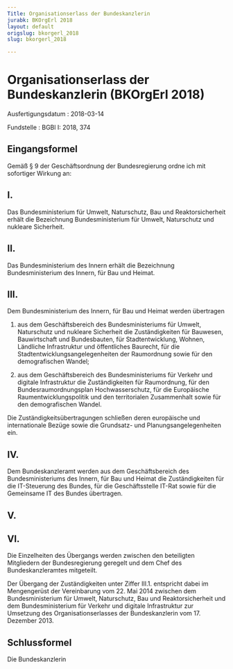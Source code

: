 ```yaml
---
Title: Organisationserlass der Bundeskanzlerin
jurabk: BKOrgErl 2018
layout: default
origslug: bkorgerl_2018
slug: bkorgerl_2018

---
```


# Organisationserlass der Bundeskanzlerin (BKOrgErl 2018)

Ausfertigungsdatum
:   2018-03-14

Fundstelle
:   BGBl I: 2018, 374


## Eingangsformel

Gemäß § 9 der Geschäftsordnung der Bundesregierung ordne ich mit sofortiger Wirkung an:


## I.

Das Bundesministerium für Umwelt, Naturschutz, Bau und Reaktorsicherheit erhält die Bezeichnung Bundesministerium für Umwelt, Naturschutz und nukleare Sicherheit.


## II.

Das Bundesministerium des Innern erhält die Bezeichnung Bundesministerium des Innern, für Bau und Heimat.


## III.

Dem Bundesministerium des Innern, für Bau und Heimat werden übertragen

1.  aus dem Geschäftsbereich des Bundesministeriums für Umwelt, Naturschutz und nukleare Sicherheit die Zuständigkeiten für Bauwesen, Bauwirtschaft und Bundesbauten, für Stadtentwicklung, Wohnen, Ländliche Infrastruktur und öffentliches Baurecht, für die Stadtentwicklungsangelegenheiten der Raumordnung sowie für den demografischen Wandel;


2.  aus dem Geschäftsbereich des Bundesministeriums für Verkehr und digitale Infrastruktur die Zuständigkeiten für Raumordnung, für den Bundesraumordnungsplan Hochwasserschutz, für die Europäische Raumentwicklungspolitik und den territorialen Zusammenhalt sowie für den demografischen Wandel.




Die Zuständigkeitsübertragungen schließen deren europäische und internationale Bezüge sowie die Grundsatz- und Planungsangelegenheiten ein.


## IV.

Dem Bundeskanzleramt werden aus dem Geschäftsbereich des Bundesministeriums des Innern, für Bau und Heimat die Zuständigkeiten für die
IT-Steuerung              des Bundes, für die Geschäftsstelle IT-Rat sowie für die Gemeinsame IT des Bundes übertragen.


## V. 



## VI.

Die Einzelheiten des Übergangs werden zwischen den beteiligten Mitgliedern der Bundesregierung geregelt und dem Chef des Bundeskanzleramtes mitgeteilt.

Der Übergang der Zuständigkeiten unter Ziffer III.1. entspricht dabei im Mengengerüst der Vereinbarung vom 22. Mai 2014 zwischen dem Bundesministerium für Umwelt, Naturschutz, Bau und Reaktorsicherheit und dem Bundesministerium für Verkehr und digitale Infrastruktur zur Umsetzung des Organisationserlasses der Bundeskanzlerin vom 17. Dezember 2013.


## Schlussformel

Die Bundeskanzlerin

